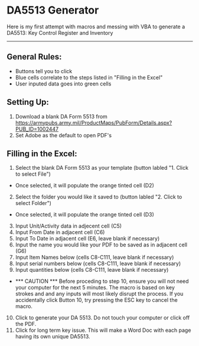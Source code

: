 # DA5513 Generator
Here is my first attempt with macros and messing with VBA to generate a DA5513: Key Control Register and Inventory

---

## General Rules:
- Buttons tell you to click
- Blue cells correlate to the steps listed in "Filling in the Excel"
- User inputed data goes into green cells

## Setting Up:
1. Download a blank DA Form 5513 from https://armypubs.army.mil/ProductMaps/PubForm/Details.aspx?PUB_ID=1002447
2. Set Adobe as the default to open PDF's

## Filling in the Excel:
1. Select the blank DA Form 5513 as your template (button labled "1. Click to select File")
  * Once selected, it will populate the orange tinted cell (D2)
2. Select the folder you would like it saved to (button labled "2. Click to select Folder")
  * Once selected, it will populate the orange tinted cell (D3)
3. Input Unit/Activity data in adjecent cell (C5)
4. Input From Date in adjacent cell (C6)
5. Input To Date in adjacent cell (E6, leave blank if necessary)
6. Input the name you would like your PDF to be saved as in adjacent cell (G6)
7. Input Item Names below (cells C8-C111, leave blank if necessary)
8. Input serial numbers below (cells C8-C111, leave blank if necessary)
9. Input quantities below (cells C8-C111, leave blank if necessary)
* *** CAUTION *** Before proceding to step 10, ensure you will not need your computer for the next 5 minutes. The macro is based on key strokes and
  and any inputs will most likely disrupt the process. If you accidentally click Button 10, try pressing the ESC key to cancel the macro. 
10. Click to generate your DA 5513. Do not touch your computer or click off the PDF.
11. Click for long term key issue. This will make a Word Doc with each page having its own unique DA5513. 
